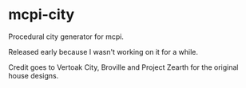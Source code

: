 # mcpi-city
Procedural city generator for mcpi.

Released early because I wasn't working on it for a while.

Credit goes to Vertoak City, Broville and Project Zearth for the original house designs.
